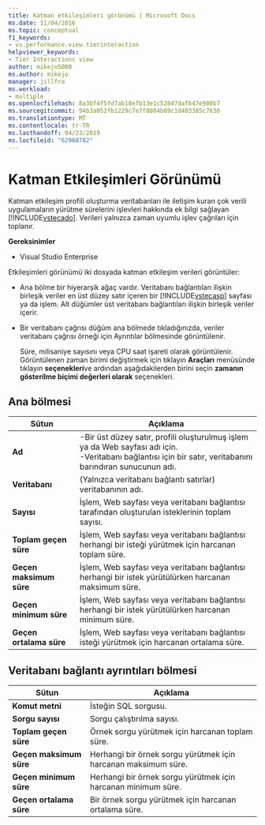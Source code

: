 ```yaml
---
title: Katman etkileşimleri görünümü | Microsoft Docs
ms.date: 11/04/2016
ms.topic: conceptual
f1_keywords:
- vs.performance.view.tierinteraction
helpviewer_keywords:
- Tier Interactions view
author: mikejo5000
ms.author: mikejo
manager: jillfra
ms.workload:
- multiple
ms.openlocfilehash: 8a3bf4f5fd7ab18efb13e1c52847daf647e908b7
ms.sourcegitcommit: 94b3a052fb1229c7e7f8804b09c1d403385c7630
ms.translationtype: MT
ms.contentlocale: tr-TR
ms.lasthandoff: 04/23/2019
ms.locfileid: "62968782"
---
```

# <a name="tier-interactions-view"></a>Katman Etkileşimleri Görünümü

Katman etkileşim profili oluşturma veritabanları ile iletişim kuran çok verili uygulamaların yürütme sürelerini işlevleri hakkında ek bilgi sağlayan [!INCLUDE[vstecado](../data-tools/includes/vstecado_md.md)]. Verileri yalnızca zaman uyumlu işlev çağrıları için toplanır.

**Gereksinimler**

- Visual Studio Enterprise

Etkileşimleri görünümü iki dosyada katman etkileşim verileri görüntüler:

- Ana bölme bir hiyerarşik ağaç vardır. Veritabanı bağlantıları ilişkin birleşik veriler en üst düzey satır içeren bir [!INCLUDE[vstecasp](../code-quality/includes/vstecasp_md.md)] sayfası ya da işlem. Alt düğümler üst veritabanı bağlantıları ilişkin birleşik veriler içerir.

- Bir veritabanı çağrısı düğüm ana bölmede tıkladığınızda, veriler veritabanı çağrısı örneği için Ayrıntılar bölmesinde görüntülenir.

  Süre, milisaniye sayısını veya CPU saat işareti olarak görüntülenir. Görüntülenen zaman birimi değiştirmek için tıklayın **Araçları** menüsünde tıklayın **seçenekleri**ve ardından aşağıdakilerden birini seçin **zamanın gösterilme biçimi değerleri olarak** seçenekleri.

## <a name="master-pane"></a>Ana bölmesi

|Sütun|Açıklama|
|------------|-----------------|
|**Ad**|-Bir üst düzey satır, profili oluşturulmuş işlem ya da Web sayfası adı için.<br />-Veritabanı bağlantısı için bir satır, veritabanını barındıran sunucunun adı.|
|**Veritabanı**|(Yalnızca veritabanı bağlantı satırlar) veritabanının adı.|
|**Sayısı**|İşlem, Web sayfası veya veritabanı bağlantısı tarafından oluşturulan isteklerinin toplam sayısı.|
|**Toplam geçen süre**|İşlem, Web sayfası veya veritabanı bağlantısı herhangi bir isteği yürütmek için harcanan toplam süre.|
|**Geçen maksimum süre**|İşlem, Web sayfası veya veritabanı bağlantısı herhangi bir istek yürütülürken harcanan maksimum süre.|
|**Geçen minimum süre**|İşlem, Web sayfası veya veritabanı bağlantısı herhangi bir istek yürütülürken harcanan minimum süre.|
|**Geçen ortalama süre**|İşlem, Web sayfası veya veritabanı bağlantısı isteği yürütmek için harcanan ortalama süre.|

## <a name="database-connection-details-pane"></a>Veritabanı bağlantı ayrıntıları bölmesi

|Sütun|Açıklama|
|------------|-----------------|
|**Komut metni**|İsteğin SQL sorgusu.|
|**Sorgu sayısı**|Sorgu çalıştırılma sayısı.|
|**Toplam geçen süre**|Örnek sorgu yürütmek için harcanan toplam süre.|
|**Geçen maksimum süre**|Herhangi bir örnek sorgu yürütmek için harcanan maksimum süre.|
|**Geçen minimum süre**|Herhangi bir örnek sorgu yürütmek için harcanan minimum süre.|
|**Geçen ortalama süre**|Bir örnek sorgu yürütmek için harcanan ortalama süre.|
